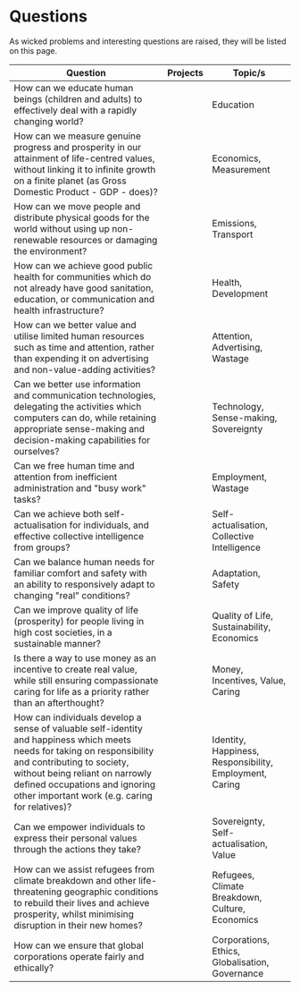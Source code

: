 # Questions

As wicked problems and interesting questions are raised, they will be listed on this page.

| Question | Projects | Topic/s |
|----------|----------|---------|
| How can we educate human beings (children and adults) to effectively deal with a rapidly changing world? |  | Education |
| How can we measure genuine progress and prosperity in our attainment of life-centred values, without linking it to infinite growth on a finite planet (as Gross Domestic Product - GDP - does)? | | Economics, Measurement |
| How can we move people and distribute physical goods for the world without using up non-renewable resources or damaging the environment? |  | Emissions, Transport |
| How can we achieve good public health for communities which do not already have good sanitation, education, or communication and health infrastructure? |  | Health, Development |
| How can we better value and utilise limited human resources such as time and attention, rather than expending it on advertising and non-value-adding activities? | | Attention, Advertising, Wastage |
| Can we better use information and communication technologies, delegating the activities which computers can do, while retaining appropriate sense-making and decision-making capabilities for ourselves? |  | Technology, Sense-making, Sovereignty |
| Can we free human time and attention from inefficient administration and "busy work" tasks? |  | Employment, Wastage |
| Can we achieve both self-actualisation for individuals, and effective collective intelligence from groups? |  | Self-actualisation, Collective Intelligence |
| Can we balance human needs for familiar comfort and safety with an ability to responsively adapt to changing "real" conditions? |  | Adaptation, Safety |
| Can we improve quality of life (prosperity) for people living in high cost societies, in a sustainable manner? |  | Quality of Life, Sustainability, Economics |
| Is there a way to use money as an incentive to create real value, while still ensuring compassionate caring for life as a priority rather than an afterthought? |  | Money, Incentives, Value, Caring |
| How can individuals develop a sense of valuable self-identity and happiness which meets needs for taking on responsibility and contributing to society, without being reliant on narrowly defined occupations and ignoring other important work (e.g. caring for relatives)? |  | Identity, Happiness, Responsibility, Employment, Caring |
| Can we empower individuals to express their personal values through the actions they take? |  | Sovereignty, Self-actualisation, Value |
| How can we assist refugees from climate breakdown and other life-threatening geographic conditions to rebuild their lives and achieve prosperity, whilst minimising disruption in their new homes? |  | Refugees, Climate Breakdown, Culture, Economics |
| How can we ensure that global corporations operate fairly and ethically? |  | Corporations, Ethics, Globalisation, Governance |

